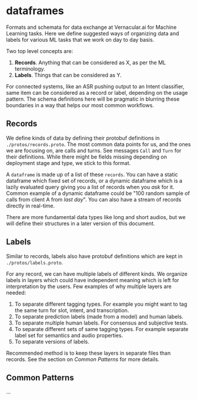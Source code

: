# dataframes

Formats and schemata for data exchange at Vernacular.ai for Machine Learning
tasks. Here we define suggested ways of organizing data and labels for various
ML tasks that we work on day to day basis.

Two top level concepts are:
1. **Records**. Anything that can be considered as X, as per the ML terminology.
2. **Labels**. Things that can be considered as Y.

For connected systems, like an ASR pushing output to an Intent classifier, same
item can be considered as a record or label, depending on the usage pattern. The
schema definitions here will be pragmatic in blurring these boundaries in a way
that helps our most common workflows.

## Records
We define kinds of data by defining their protobuf definitions in
`./protos/records.proto`. The most common data points for us, and the ones we
are focusing on, are calls and turns. See messages `Call` and `Turn` for their
definitions. While there might be fields missing depending on deployment stage
and type, we stick to this format.

A `dataframe` is made up of a list of these `records`. You can have a static
dataframe which fixed set of records, or a dynamic dataframe which is a lazily
evaluated query giving you a list of records when you _ask_ for it. Common
example of a dynamic dataframe could be "100 random sample of calls from client
A from _last day_". You can also have a stream of records directly in real-time.

There are more fundamental data types like long and short audios, but we will
define their structures in a later version of this document.

## Labels
Similar to records, labels also have protobuf definitions which are kept in
`./protos/labels.proto`.

For any record, we can have multiple labels of different kinds. We organize
labels in layers which could have independent meaning which is left for
interpretation by the users. Few examples of why multiple layers are needed:

1. To separate different tagging types. For example you might want to tag the
   same turn for slot, intent, and transcription.
1. To separate prediction labels (made from a model) and human labels.
1. To separate multiple human labels. For consensus and subjective tests.
1. To separate different sets of same tagging types. For example separate label
   set for semantics and audio properties.
1. To separate versions of labels.

Recommended method is to keep these layers in separate files than records. See
the section on _Common Patterns_ for more details.

## Common Patterns
...
